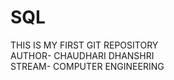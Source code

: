 # SQL
THIS IS MY FIRST GIT REPOSITORY 
<br>
AUTHOR- CHAUDHARI DHANSHRI
<br>
STREAM- COMPUTER ENGINEERING
